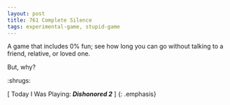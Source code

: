 ```yaml
---
layout: post
title: 761 Complete Silence
tags: experimental-game, stupid-game
---
```

A game that includes 0% fun; see how long you can go without talking to a friend, relative, or loved one.

But, why?

:shrugs:

[ Today I Was Playing: ***Dishonored 2*** ]
{: .emphasis}